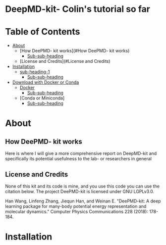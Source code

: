 # DeepMD-kit- Colin's tutorial so far

# Table of Contents
- [About](#About)
  * [How DeePMD- kit works](#How DeePMD- kit works)
    + [Sub-sub-heading](#sub-sub-heading)
  * [License and Credits](#License and Credits)
- [Installation](#Installation)
  * [sub-heading-1](#sub-heading-1)
    + [Sub-sub-heading](#sub-sub-heading-1)
- [Download with Docker or Conda](#heading-2)
  * [Docker](#sub-heading-2)
    + [Sub-sub-heading](#sub-sub-heading-2)
  * [Conda or Miniconda]
    + [Sub-sub-heading](#sub-sub-heading-3)
  
# About
<!-- toc -->

## How DeePMD- kit works

Here is where I will give a more comprehensive report on DeepMD-kit and specifically its potential usefulness to the lab- or researchers in general

## License and Credits
None of this kit and its code is mine, and you use this code you can use the citation below. The project DeePMD-kit is licensed under GNU LGPLv3.0.

Han Wang, Linfeng Zhang, Jiequn Han, and Weinan E. "DeePMD-kit: A deep learning package for many-body potential energy representation and molecular dynamics." Computer Physics Communications 228 (2018): 178-184.


# Installation

